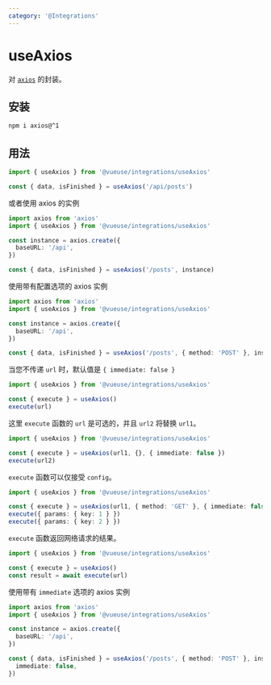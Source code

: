 ```yaml
---
category: '@Integrations'
---
```


# useAxios

对 [`axios`](https://github.com/axios/axios) 的封装。

## 安装

```bash
npm i axios@^1
```

## 用法

```ts
import { useAxios } from '@vueuse/integrations/useAxios'

const { data, isFinished } = useAxios('/api/posts')
```

或者使用 axios 的实例

```ts
import axios from 'axios'
import { useAxios } from '@vueuse/integrations/useAxios'

const instance = axios.create({
  baseURL: '/api',
})

const { data, isFinished } = useAxios('/posts', instance)
```

使用带有配置选项的 axios 实例

```ts
import axios from 'axios'
import { useAxios } from '@vueuse/integrations/useAxios'

const instance = axios.create({
  baseURL: '/api',
})

const { data, isFinished } = useAxios('/posts', { method: 'POST' }, instance)
```

当您不传递 `url` 时，默认值是 `{ immediate: false }`

```ts
import { useAxios } from '@vueuse/integrations/useAxios'

const { execute } = useAxios()
execute(url)
```

这里 `execute` 函数的 `url` 是可选的，并且 `url2` 将替换 `url1`。

```ts
import { useAxios } from '@vueuse/integrations/useAxios'

const { execute } = useAxios(url1, {}, { immediate: false })
execute(url2)
```

`execute` 函数可以仅接受 `config`。

```ts
import { useAxios } from '@vueuse/integrations/useAxios'

const { execute } = useAxios(url1, { method: 'GET' }, { immediate: false })
execute({ params: { key: 1 } })
execute({ params: { key: 2 } })
```

`execute` 函数返回网络请求的结果。

```ts
import { useAxios } from '@vueuse/integrations/useAxios'

const { execute } = useAxios()
const result = await execute(url)
```

使用带有 `immediate` 选项的 axios 实例

```ts
import axios from 'axios'
import { useAxios } from '@vueuse/integrations/useAxios'

const instance = axios.create({
  baseURL: '/api',
})

const { data, isFinished } = useAxios('/posts', { method: 'POST' }, instance, {
  immediate: false,
})
```
